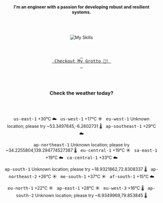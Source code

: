 <h4 align="center">I'm an engineer with a passion for developing robust and resilient systems.</h4>

<div align="center">
  <br/><br/>

![My Skills](https://go-skill-icons.vercel.app/api/icons?i=aws,azure,ts,go,docker,kubernetes,argocd,python&perline=4&theme=light)

<br/>

[<kbd> <br> Checkout My Grotto 🍵! <br> </kbd>](https://sathirak.me/)
  
</div>

<br/>
<br/>

<h3 align="center">Check the weather today?</h3>
<!-- start-daily-update -->
<div align="center">
  <!-- Updated on Fri Jul 25 01:57:48 UTC 2025 --><br><br>

  <kbd>us-east-1</kbd> +30°C ☁️ &nbsp; 
  <kbd>us-west-1</kbd> +17°C ☀️ &nbsp; 
  <kbd>eu-west-1</kbd> Unknown location; please try ~53.3497645,-6.2602731 🌡️ &nbsp; 
  <kbd>ap-southeast-1</kbd> +29°C ☁️ <br>

  <kbd>ap-northeast-1</kbd> Unknown location; please try ~34.2255804,139.294774527387 🌡️ &nbsp; 
  <kbd>eu-central-1</kbd> +19°C ☀️ &nbsp; 
  <kbd>sa-east-1</kbd> +19°C ☁️ &nbsp; 
  <kbd>ca-central-1</kbd> +33°C ☁️ <br>

  <kbd>ap-south-1</kbd> Unknown location; please try ~18.9321862,72.8308337 🌡️ &nbsp; 
  <kbd>ap-northeast-2</kbd> +26°C ☀️ &nbsp; 
  <kbd>me-south-1</kbd> +37°C ☀️ &nbsp; 
  <kbd>af-south-1</kbd> +15°C ☁️ <br>

  <kbd>eu-north-1</kbd> +22°C ☀️ &nbsp; 
  <kbd>ap-east-1</kbd> +28°C ☀️ &nbsp; 
  <kbd>eu-west-3</kbd> +16°C 🌡️ &nbsp; 
  <kbd>ap-south-2</kbd> Unknown location; please try ~6.9349969,79.853845 🌡️
</div>
<!-- end-daily-update -->
